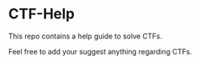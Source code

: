 # CTF-Help

This repo contains a help guide to solve CTFs.

Feel free to add your suggest anything regarding CTFs.
